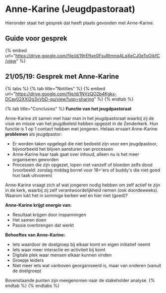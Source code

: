 # Anne-Karine \(Jeugdpastoraat\)

Hieronder staat het gesprek dat heeft plaats gevonden met Anne-Karine.

## Guide voor gesprek

{% embed url="https://drive.google.com/file/d/19rEftxe0FsuRtmnqALqXeCJ0eToOikfC/view" %}

## 21/05/19: Gesprek met Anne-Karine

{% tabs %}
{% tab title="Notities" %}
{% embed url="https://drive.google.com/file/d/1NVzQO2b4Kgkx-DCay02XXI2g3vVbD-qu/view?usp=sharing" %}
{% endtab %}

{% tab title="Conclusies" %}
**Functie van het jeugdpastoraat** 

Anne-Karine zit samen met haar man in het jeugdpastoraat waarbij zij de visie en missie van het jeugdbeleid hebben opgezet in de Zenderkerk. Hun functie is 1 op 1 contact hebben met jongeren. Helaas ervaart Anne-Karine **problemen** als jeugdpastor: 

* Er worden taken opgelegd die niet bedoeld zijn voor een jeugdpastoor, bijvoorbeeld het blijven aansturen van processen
* Anne-Karine haar taak gaat over inhoud, alleen nu is het meer organiseren geworden
* Processen die zijn opgezet, lopen niet vanzelf of bloeden zelfs dood \(voorbeeld: zondag middag borrel voor 18+'ers of buddy's die niet goed hun taak uitvoeren\)

Anne-Karine vraagt zich af wat jongeren nodig hebben om zelf actief te zijn in de kerk, waarbij zij zelf verantwoordelijkheid nemen \(ook doordeweeks\). Waarom lukt het in sommige kerken wel en hier niet \(goed\)?

**Anne-Karine krijgt energie van:**

* Resultaat krijgen door inspanningen 
* Het samen doen
* Passie overbrengen dat werkt

**Behoeftes van Anne-Karine:**

* Iets waardoor de doelgroep bij elkaar komt en eigen initiatief neemt
* Iets waar meer interactie en activiteit bij komt
* Digitale plek waar mensen elkaar kunnen vinden
* Groepje leiders
* Niet meer iets wat vanboven georganiseerd is, maar van onderen \(vanuit de doelgroep\) 

Bovenstaande punten zijn meegenomen naar de stakeholder analyse.
{% endtab %}
{% endtabs %}

